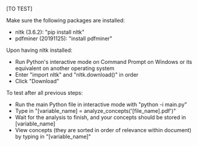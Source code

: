 [TO TEST]

Make sure the following packages are installed:
- nltk (3.6.2): "pip install nltk"
- pdfminer (20191125): "install pdfminer"

Upon having nltk installed:
- Run Python's interactive mode on Command Prompt on Windows or its equivalent on another operating system
- Enter "import nltk" and "nltk.download()" in order
- Click "Download"

To test after all previous steps:
- Run the main Python file in interactive mode with "python -i main.py"
- Type in "[variable_name] = analyze_concepts('[file_name].pdf')"
- Wait for the analysis to finish, and your concepts should be stored in [variable_name]
- View concepts (they are sorted in order of relevance within document) by typing in "[variable_name]"